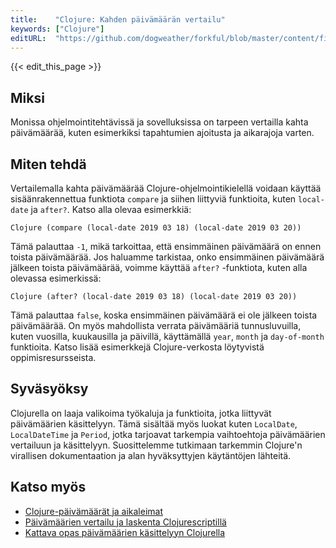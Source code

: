 ```yaml
---
title:    "Clojure: Kahden päivämäärän vertailu"
keywords: ["Clojure"]
editURL:  "https://github.com/dogweather/forkful/blob/master/content/fi/clojure/comparing-two-dates.md"
---
```


{{< edit_this_page >}}

## Miksi

Monissa ohjelmointitehtävissä ja sovelluksissa on tarpeen vertailla kahta päivämäärää, kuten esimerkiksi tapahtumien ajoitusta ja aikarajoja varten.

## Miten tehdä

Vertailemalla kahta päivämäärää Clojure-ohjelmointikielellä voidaan käyttää sisäänrakennettua funktiota `compare` ja siihen liittyviä funktioita, kuten `local-date` ja `after?`. Katso alla olevaa esimerkkiä:

```
Clojure (compare (local-date 2019 03 18) (local-date 2019 03 20))
```

Tämä palauttaa `-1`, mikä tarkoittaa, että ensimmäinen päivämäärä on ennen toista päivämäärää. Jos haluamme tarkistaa, onko ensimmäinen päivämäärä jälkeen toista päivämäärää, voimme käyttää `after?` -funktiota, kuten alla olevassa esimerkissä:

```
Clojure (after? (local-date 2019 03 18) (local-date 2019 03 20))
```

Tämä palauttaa `false`, koska ensimmäinen päivämäärä ei ole jälkeen toista päivämäärää. On myös mahdollista verrata päivämääriä tunnusluvuilla, kuten vuosilla, kuukausilla ja päivillä, käyttämällä `year`, `month` ja `day-of-month` funktioita. Katso lisää esimerkkejä Clojure-verkosta löytyvistä oppimisresursseista.

## Syväsyöksy

Clojurella on laaja valikoima työkaluja ja funktioita, jotka liittyvät päivämäärien käsittelyyn. Tämä sisältää myös luokat kuten `LocalDate`, `LocalDateTime` ja `Period`, jotka tarjoavat tarkempia vaihtoehtoja päivämäärien vertailuun ja käsittelyyn. Suosittelemme tutkimaan tarkemmin Clojure'n virallisen dokumentaation ja alan hyväksyttyjen käytäntöjen lähteitä.

## Katso myös

- [Clojure-päivämäärät ja aikaleimat](https://clojuredocs.org/clojure.core/LocalDate)
- [Päivämäärien vertailu ja laskenta Clojurescriptillä](https://github.com/hyPiRion/first-last-predicates)
- [Kattava opas päivämäärien käsittelyyn Clojurella](https://code.tutsplus.com/tutorials/clojure-from-the-ground-up-dates-and-times--cms-24949)